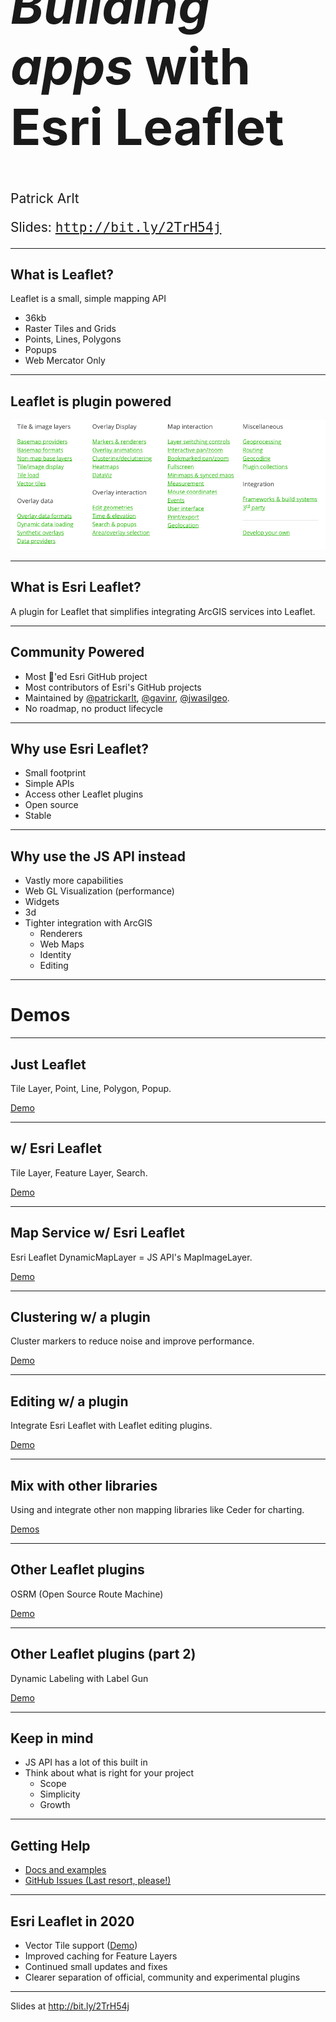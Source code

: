 <!-- .slide: data-background="./img/2020/devsummit/bg-1.png" -->

<h1 style="text-align: left; font-size: 80px; margin-top: -90px;"><i>Building apps</i> with <b>Esri Leaflet</b></h1>
    <p style="text-align: left; font-size: 1.5em;">Patrick Arlt</p>
    <p style="text-align: left; font-size: 1.5em;">Slides: <a href="http://bit.ly/2TrH54j" style="font-family: monospace;">http://bit.ly/2TrH54j</a>
    

---

## What is Leaflet?

Leaflet is a small, simple mapping API

* 36kb
* Raster Tiles and Grids
* Points, Lines, Polygons
* Popups
* Web Mercator Only

---

## Leaflet is plugin powered

![Leaflet PLugins](./plugins.png)

---

## What is Esri Leaflet?

A plugin for Leaflet that simplifies integrating ArcGIS services into Leaflet.

---

## Community Powered

* Most 🌟'ed Esri GitHub project
* Most contributors of Esri's GitHub projects
* Maintained by [@patrickarlt](https://github.com/patrickarlt), [@gavinr](https://github.com/gavinr), [@jwasilgeo](https://github.com/jwasilgeo).
* No roadmap, no product lifecycle

---


## Why use Esri Leaflet?

* Small footprint
* Simple APIs
* Access other Leaflet plugins
* Open source
* Stable

---

## Why use the JS API instead

* Vastly more capabilities
* Web GL Visualization (performance)
* Widgets
* 3d
* Tighter integration with ArcGIS
  * Renderers
  * Web Maps
  * Identity
  * Editing

---

# Demos

---

## Just Leaflet

Tile Layer, Point, Line, Polygon, Popup.

[Demo](./demos/just-leaflet.html)

---

## w/ Esri Leaflet

Tile Layer, Feature Layer, Search.

[Demo](./demos/basic-esri-leaflet.html)

---

## Map Service w/ Esri Leaflet

Esri Leaflet DynamicMapLayer = JS API's MapImageLayer.

[Demo](./demos/esri-leaflet-map-service.html)

---

## Clustering w/ a plugin

Cluster markers to reduce noise and improve performance.

[Demo](./demos/clustering.html)

---

## Editing w/ a plugin

Integrate Esri Leaflet with Leaflet editing plugins.

[Demo](./demos/editing.html)

---

## Mix with other libraries

Using and integrate other non mapping libraries like Ceder for charting.

[Demos](./demos/charting.html)

---

## Other Leaflet plugins

OSRM (Open Source Route Machine)

[Demo](./demos/route-machine.html)

---

## Other Leaflet plugins (part 2)

Dynamic Labeling with Label Gun

[Demo](./demos/labeling.html) 

---

## Keep in mind

* JS API has a lot of this built in
* Think about what is right for your project
  * Scope
  * Simplicity
  * Growth

---

## Getting Help

* [Docs and examples](https://esri.github.io/esri-leaflet/)
* [GitHub Issues (Last resort, please!)](https://github.com/Esri/esri-leaflet)

---

## Esri Leaflet in 2020

* Vector Tile support ([Demo](https://codepen.io/patrickarlt/pen/wvwoKmr))
* Improved caching for Feature Layers
* Continued small updates and fixes
* Clearer separation of official, community and experimental plugins

---

Slides at <a href="http://bit.ly/2TrH54j" style="font-family: monospace;">http://bit.ly/2TrH54j</a>

